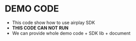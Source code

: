 # DEMO CODE 

* This code show how to use airplay SDK        
* **THIS CODE CAN NOT RUN**            
* We can provide whole demo code + SDK lib + document                     

 
